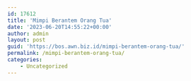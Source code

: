 ```yaml
---
id: 17612
title: 'Mimpi Berantem Orang Tua'
date: '2023-06-20T14:55:22+00:00'
author: admin
layout: post
guid: 'https://bos.awn.biz.id/mimpi-berantem-orang-tua/'
permalink: /mimpi-berantem-orang-tua/
categories:
    - Uncategorized
---
```


